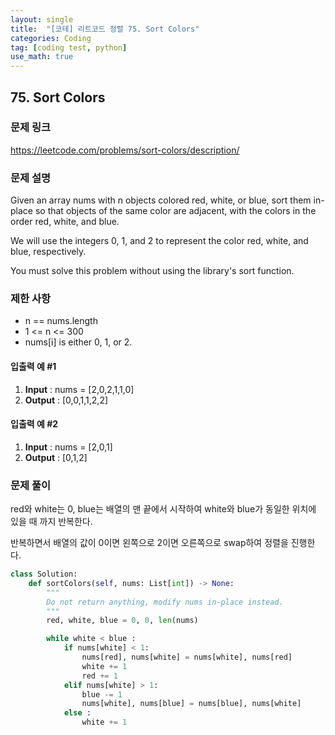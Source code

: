 ```yaml
---
layout: single
title:  "[코테] 리트코드 정렬 75. Sort Colors"
categories: Coding
tag: [coding test, python]
use_math: true
---
```


## 75. Sort Colors
### 문제 링크
<https://leetcode.com/problems/sort-colors/description/>

### 문제 설명
Given an array nums with n objects colored red, white, or blue, sort them in-place so that objects of the same color are adjacent, with the colors in the order red, white, and blue.

We will use the integers 0, 1, and 2 to represent the color red, white, and blue, respectively.

You must solve this problem without using the library's sort function.

### 제한 사항
- n == nums.length
- 1 <= n <= 300
- nums[i] is either 0, 1, or 2.

#### 입출력 예 #1 
1. **Input** : nums = [2,0,2,1,1,0]
2. **Output** : [0,0,1,1,2,2]

#### 입출력 예 #2
1. **Input** : nums = [2,0,1]
2. **Output** : [0,1,2]

### 문제 풀이
red와 white는 0, blue는 배열의 맨 끝에서 시작하여 white와 blue가 동일한 위치에 있을 때 까지 반복한다.

반복하면서 배열의 값이 0이면 왼쪽으로 2이면 오른쪽으로 swap하여 정렬을 진행한다.


```python
class Solution:
    def sortColors(self, nums: List[int]) -> None:
        """
        Do not return anything, modify nums in-place instead.
        """
        red, white, blue = 0, 0, len(nums)

        while white < blue :
            if nums[white] < 1:
                nums[red], nums[white] = nums[white], nums[red]
                white += 1
                red += 1
            elif nums[white] > 1:
                blue -= 1
                nums[white], nums[blue] = nums[blue], nums[white]
            else :
                white += 1
```
